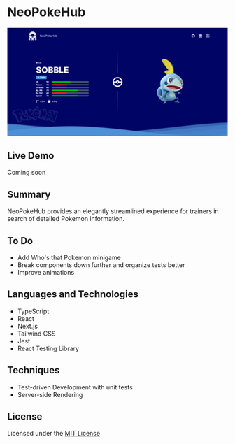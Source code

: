 # NeoPokeHub

<img width="800" src="./public/NeoPokeHub.png" alt="NeoPokeHub's homepage image">

## Live Demo

Coming soon

## Summary

NeoPokeHub provides an elegantly streamlined experience for trainers in search of detailed Pokemon information.

## To Do

- Add Who's that Pokemon minigame
- Break components down further and organize tests better
- Improve animations

## Languages and Technologies

- TypeScript
- React
- Next.js
- Tailwind CSS
- Jest
- React Testing Library

## Techniques

- Test-driven Development with unit tests
- Server-side Rendering

## License

Licensed under the [MIT License](LICENSE)
